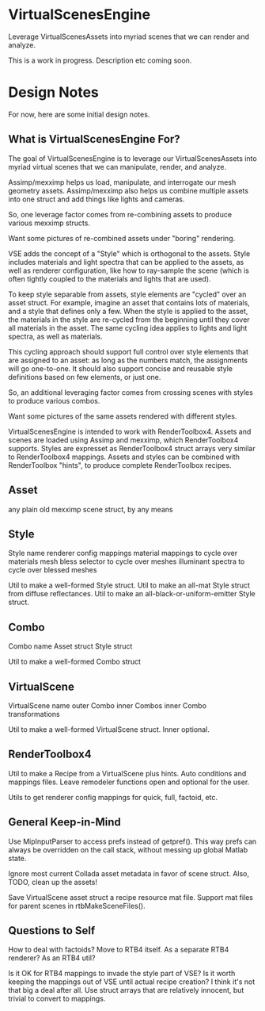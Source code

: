 # VirtualScenesEngine
Leverage VirtualScenesAssets into myriad scenes that we can render and analyze.

This is a work in progress.  Description etc coming soon.

# Design Notes
For now, here are some initial design notes.

## What is VirtualScenesEngine For?

The goal of VirtualScenesEngine is to leverage our VirtualScenesAssets into myriad virtual scenes that we can manipulate, render, and analyze.

Assimp/mexximp helps us load, manipulate, and interrogate our mesh geometry assets.  Assimp/mexximp also helps us combine multiple assets into one struct and add things like lights and cameras.

So, one leverage factor comes from re-combining assets to produce various mexximp structs.

Want some pictures of re-combined assets under "boring" rendering.

VSE adds the concept of a "Style" which is orthogonal to the assets. Style includes materials and light spectra that can be applied to the assets, as well as renderer configuration, like how to ray-sample the scene (which is often tightly coupled to the materials and lights that are used).

To keep style separable from assets, style elements are "cycled" over an asset struct.  For example, imagine an asset that contains lots of materials, and a style that defines only a few.  When the style is applied to the asset, the materials in the style are re-cycled from the beginning until they cover all materials in the asset.  The same cycling idea applies to lights and light spectra, as well as materials.

This cycling approach should support full control over style elements that are assigned to an asset: as long as the numbers match, the assignments will go one-to-one.  It should also support concise and reusable style definitions based on few elements, or just one.

So, an additional leveraging factor comes from crossing scenes with styles to produce 
various combos.

Want some pictures of the same assets rendered with different styles.

VirtualScenesEngine is intended to work with RenderToolbox4.  Assets and scenes are loaded using Assimp and mexximp, which RenderToolbox4 supports.  Styles are expresset as RenderToolbox4 struct arrays very similar to RenderToolbox4 mappings.  Assets and styles can be combined with RenderToolbox "hints", to produce complete RenderToolbox recipes.

## Asset

any plain old mexximp scene struct, by any means

## Style

Style name
renderer config mappings
material mappings to cycle over materials
mesh bless selector to cycle over meshes
illuminant spectra to cycle over blessed meshes

Util to make a well-formed Style struct.
Util to make an all-mat Style struct from diffuse reflectances.
Util to make an all-black-or-uniform-emitter Style struct.

## Combo

Combo name
Asset struct
Style struct

Util to make a well-formed Combo struct

## VirtualScene

VirtualScene name
outer Combo
inner Combos
inner Combo transformations

Util to make a well-formed VirtualScene struct.  Inner optional.

## RenderToolbox4

Util to make a Recipe from a VirtualScene plus hints.  Auto conditions and mappings files.
Leave remodeler functions open and optional for the user.

Utils to get renderer config mappings for quick, full, factoid, etc.

## General Keep-in-Mind

Use MipInputParser to access prefs instead of getpref(). This way prefs can always be overridden on the call stack, without messing up global Matlab state.

Ignore most current Collada asset metadata in favor of scene struct.  Also, TODO, clean up the assets!

Save VirtualScene asset struct a recipe resource mat file. Support mat files for parent scenes in rtbMakeSceneFiles().

## Questions to Self

How to deal with factoids? Move to RTB4 itself. As a separate RTB4 renderer?  As an RTB4 util?

Is it OK for RTB4 mappings to invade the style part of VSE? Is it worth keeping the mappings out of VSE until actual recipe creation? I think it's not that big a deal after all. Use struct arrays that are relatively innocent, but trivial to convert to mappings.
